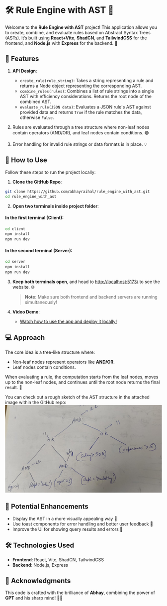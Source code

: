 # 🛠️ Rule Engine with AST 🌳

Welcome to the **Rule Engine with AST** project! This application allows you to create, combine, and evaluate rules based on Abstract Syntax Trees (ASTs). It’s built using **React+Vite**, **ShadCN**, and **TailwindCSS** for the frontend, and **Node.js** with **Express** for the backend. 🚀

## 🎉 Features
1. **API Design**:
   - `create_rule(rule_string)`: Takes a string representing a rule and returns a Node object representing the corresponding AST.
   - `combine_rules(rules)`: Combines a list of rule strings into a single AST with efficiency considerations. Returns the root node of the combined AST.
   - `evaluate_rule(JSON data)`: Evaluates a JSON rule's AST against provided data and returns `True` if the rule matches the data, otherwise `False`.

2. Rules are evaluated through a tree structure where non-leaf nodes contain operators (AND/OR), and leaf nodes contain conditions. 🟢
3. Error handling for invalid rule strings or data formats is in place. 💡

## 🚀 How to Use
Follow these steps to run the project locally:

1. **Clone the GitHub Repo**:
```bash
git clone https://github.com/abhayraihal/rule_engine_with_ast.git
cd rule_engine_with_ast
```

2. **Open two terminals inside project folder**:

#### In the first terminal (Client):
```bash
cd client
npm install
npm run dev
```

#### In the second terminal (Server):
```bash
cd server
npm install
npm run dev
```

3. **Keep both terminals open**, and head to [http://localhost:5173/](http://localhost:5173/) to see the website. 🌐

   > **Note:** Make sure both frontend and backend servers are running simultaneously!

4. **Video Demo**: 
   - [Watch how to use the app and deploy it locally!](https://youtu.be/wJ9d5E1OLzY)

## 💻 Approach

The core idea is a tree-like structure where:
- Non-leaf nodes represent operators like **AND/OR**.
- Leaf nodes contain conditions.

When evaluating a rule, the computation starts from the leaf nodes, moves up to the non-leaf nodes, and continues until the root node returns the final result. 🏁

You can check out a rough sketch of the AST structure in the attached image within the GitHub repo: 
![AST sketch](ast.jpg)

## 🌟 Potential Enhancements
- Display the AST in a more visually appealing way 🌈
- Use toast components for error handling and better user feedback 🍞
- Improve the UI for showing query results and errors 🚀

## 🛠️ Technologies Used
- **Frontend**: React, Vite, ShadCN, TailwindCSS
- **Backend**: Node.js, Express

## 🧠 Acknowledgments
This code is crafted with the brilliance of **Abhay**, combining the power of **GPT** and his sharp mind! 🤖💡
